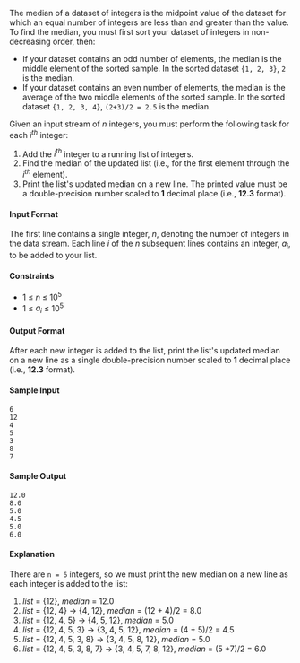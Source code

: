 The median of a dataset of integers is the midpoint value of the dataset for which an equal number of integers are less than and greater than the value. To find the median, you must first sort your dataset of integers in non-decreasing order, then:

* If your dataset contains an odd number of elements, the median is the middle element of the sorted sample. In the sorted dataset `{1, 2, 3}`, `2` is the median.
* If your dataset contains an even number of elements, the median is the average of the two middle elements of the sorted sample. In the sorted dataset `{1, 2, 3, 4}`, `(2+3)/2 = 2.5`  is the median.

Given an input stream of *n* integers, you must perform the following task for each *i<sup>th</sup>* integer:

1. Add the *i<sup>th</sup>* integer to a running list of integers.
2. Find the median of the updated list (i.e., for the first element through the *i<sup>th</sup>* element).
3. Print the list's updated median on a new line. The printed value must be a double-precision number scaled to **1** decimal place (i.e., **12.3** format).

#### Input Format

The first line contains a single integer, *n*, denoting the number of integers in the data stream. 
Each line *i* of the *n* subsequent lines contains an integer, *a<sub>i</sub>*, to be added to your list.

#### Constraints

* 1 ≤ *n* ≤ 10<sup>5</sup>
* 1 ≤ *a<sub>i</sub>* ≤ 10<sup>5</sup>

#### Output Format

After each new integer is added to the list, print the list's updated median on a new line as a single double-precision number scaled to **1** decimal place (i.e., **12.3** format).

#### Sample Input

    6
    12
    4
    5
    3
    8
    7

#### Sample Output

    12.0
    8.0
    5.0
    4.5
    5.0
    6.0

#### Explanation

There are `n = 6` integers, so we must print the new median on a new line as each integer is added to the list:

1. *list* = {12}, *median* = 12.0
2. *list* = {12, 4} → {4, 12}, *median* = (12 + 4)/2 = 8.0
3. *list* = {12, 4, 5} → {4, 5, 12}, *median* = 5.0
4. *list* = {12, 4, 5, 3} → {3, 4, 5, 12}, *median* = (4 + 5)/2 = 4.5
5. *list* = {12, 4, 5, 3, 8} → {3, 4, 5, 8, 12}, *median* = 5.0
6. *list* = {12, 4, 5, 3, 8, 7} → {3, 4, 5, 7, 8, 12}, *median* = (5 +7)/2 = 6.0